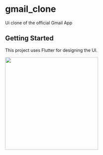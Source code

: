 # gmail_clone

Ui clone of the official Gmail App

## Getting Started

This project uses Flutter for designing the UI.

<img src="screenShots/gmail.gif" height="300em" />


